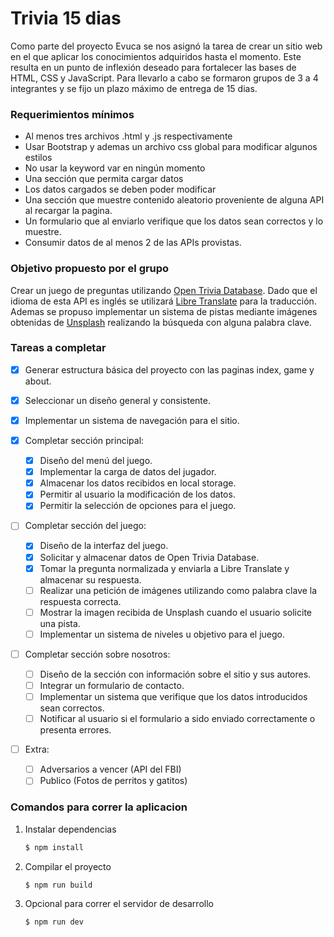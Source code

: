   # Trivia 15 dias

  Como parte del proyecto Evuca se nos asignó la tarea de crear un sitio web en el que aplicar los conocimientos adquiridos hasta el momento. Este resulta en un punto de inflexión deseado para fortalecer las bases de HTML, CSS y JavaScript.
  Para llevarlo a cabo se formaron grupos de 3 a 4 integrantes y se fijo un plazo máximo de entrega de 15 dias.

### Requerimientos mínimos

- Al menos tres archivos .html y .js respectivamente
- Usar Bootstrap y ademas un archivo css global para modificar algunos estilos
- No usar la keyword var en ningún momento
- Una sección que permita cargar datos
- Los datos cargados se deben poder modificar
- Una sección que muestre contenido aleatorio proveniente de alguna API al recargar la pagina.
- Un formulario que al enviarlo verifique que los datos sean correctos y lo muestre.
- Consumir datos de al menos 2 de las APIs provistas.

### Objetivo propuesto por el grupo

Crear un juego de preguntas utilizando [Open Trivia Database](https://opentdb.com/).
Dado que el idioma de esta API es inglés se utilizará [Libre Translate](https://libretranslate.com/) para la traducción.
Ademas se propuso implementar un sistema de pistas mediante imágenes obtenidas de [Unsplash](https://unsplash.com/developers) realizando la búsqueda con alguna palabra clave.

### Tareas a completar

- [x] Generar estructura básica del proyecto con las paginas index, game y about.
- [x] Seleccionar un diseño general y consistente.
- [x] Implementar un sistema de navegación para el sitio.
- [x] Completar sección principal:
  - [x] Diseño del menú del juego.
  - [x] Implementar la carga de datos del jugador.
  - [x] Almacenar los datos recibidos en local storage.
  - [x] Permitir al usuario la modificación de los datos.
  - [x] Permitir la selección de opciones para el juego.
- [ ] Completar sección del juego:
  - [x] Diseño de la interfaz del juego.
  - [x] Solicitar y almacenar datos de Open Trivia Database.
  - [x] Tomar la pregunta normalizada y enviarla a Libre Translate y almacenar su respuesta.
  - [ ] Realizar una petición de imágenes utilizando como palabra clave la respuesta correcta.
  - [ ] Mostrar la imagen recibida de Unsplash cuando el usuario solicite una pista.
  - [ ] Implementar un sistema de niveles u objetivo para el juego.
- [ ] Completar sección sobre nosotros:

  - [ ] Diseño de la sección con información sobre el sitio y sus autores.
  - [ ] Integrar un formulario de contacto.
  - [ ] Implementar un sistema que verifique que los datos introducidos sean correctos.
  - [ ] Notificar al usuario si el formulario a sido enviado correctamente o presenta errores.

- [ ] Extra:
  - [ ] Adversarios a vencer (API del FBI)
  - [ ] Publico (Fotos de perritos y gatitos)

### Comandos para correr la aplicacion

1. Instalar dependencias
    ```bash
    $ npm install
    ```

2. Compilar el proyecto
    ```bash
    $ npm run build
    ```

3. Opcional para correr el servidor de desarrollo
    ```bash
    $ npm run dev
    ```
